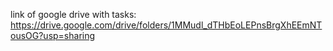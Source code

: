 link of google drive with tasks: https://drive.google.com/drive/folders/1MMudl_dTHbEoLEPnsBrgXhEEmNTousOG?usp=sharing
